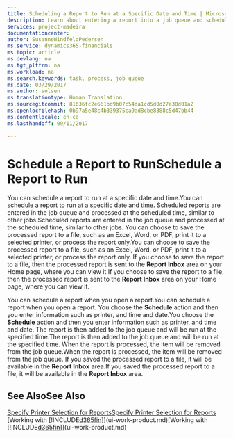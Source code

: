 ```yaml
---
title: Scheduling a Report to Run at a Specific Date and Time | Microsoft Docs
description: Learn about entering a report into a job queue and scheduling it to be processed at a specific date and time.
services: project-madeira
documentationcenter: 
author: SusanneWindfeldPedersen
ms.service: dynamics365-financials
ms.topic: article
ms.devlang: na
ms.tgt_pltfrm: na
ms.workload: na
ms.search.keywords: task, process, job queue
ms.date: 03/29/2017
ms.author: solsen
ms.translationtype: Human Translation
ms.sourcegitcommit: 81636fc2e661bd9b07c54da1cd5d0d27e30d01a2
ms.openlocfilehash: 0b97a5e48c4b339375ca9ad8cbe8388c5d47bb44
ms.contentlocale: en-ca
ms.lasthandoff: 09/11/2017

---
```

# <a name="schedule-a-report-to-run"></a><span data-ttu-id="5cbc0-103">Schedule a Report to Run</span><span class="sxs-lookup"><span data-stu-id="5cbc0-103">Schedule a Report to Run</span></span>
<span data-ttu-id="5cbc0-104">You can schedule a report to run at a specific date and time.</span><span class="sxs-lookup"><span data-stu-id="5cbc0-104">You can schedule a report to run at a specific date and time.</span></span> <span data-ttu-id="5cbc0-105">Scheduled reports are entered in the job queue and processed at the scheduled time, similar to other jobs.</span><span class="sxs-lookup"><span data-stu-id="5cbc0-105">Scheduled reports are entered in the job queue and processed at the scheduled time, similar to other jobs.</span></span> <span data-ttu-id="5cbc0-106">You can choose to save the processed report to a file, such as an Excel, Word, or PDF, print it to a selected printer, or process the report only.</span><span class="sxs-lookup"><span data-stu-id="5cbc0-106">You can choose to save the processed report to a file, such as an Excel, Word, or PDF, print it to a selected printer, or process the report only.</span></span> <span data-ttu-id="5cbc0-107">If you choose to save the report to a file, then the processed report is sent to the **Report Inbox** area on your Home page, where you can view it.</span><span class="sxs-lookup"><span data-stu-id="5cbc0-107">If you choose to save the report to a file, then the processed report is sent to the **Report Inbox** area on your Home page, where you can view it.</span></span>

<span data-ttu-id="5cbc0-108">You can schedule a report when you open a report.</span><span class="sxs-lookup"><span data-stu-id="5cbc0-108">You can schedule a report when you open a report.</span></span> <span data-ttu-id="5cbc0-109">You choose the **Schedule** action and then you enter information such as printer, and time and date.</span><span class="sxs-lookup"><span data-stu-id="5cbc0-109">You choose the **Schedule** action and then you enter information such as printer, and time and date.</span></span> <span data-ttu-id="5cbc0-110">The report is then added to the job queue and will be run at the specified time.</span><span class="sxs-lookup"><span data-stu-id="5cbc0-110">The report is then added to the job queue and will be run at the specified time.</span></span> <span data-ttu-id="5cbc0-111">When the report is processed, the item will be removed from the job queue.</span><span class="sxs-lookup"><span data-stu-id="5cbc0-111">When the report is processed, the item will be removed from the job queue.</span></span> <span data-ttu-id="5cbc0-112">If you saved the processed report to a file, it will be available in the **Report Inbox** area.</span><span class="sxs-lookup"><span data-stu-id="5cbc0-112">If you saved the processed report to a file, it will be available in the **Report Inbox** area.</span></span>

## <a name="see-also"></a><span data-ttu-id="5cbc0-113">See Also</span><span class="sxs-lookup"><span data-stu-id="5cbc0-113">See Also</span></span>
[<span data-ttu-id="5cbc0-114">Specify Printer Selection for Reports</span><span class="sxs-lookup"><span data-stu-id="5cbc0-114">Specify Printer Selection for Reports</span></span>](ui-specify-printer-selection-reports.md)  
<span data-ttu-id="5cbc0-115">[Working with [!INCLUDE[d365fin](includes/d365fin_md.md)]](ui-work-product.md)</span><span class="sxs-lookup"><span data-stu-id="5cbc0-115">[Working with [!INCLUDE[d365fin](includes/d365fin_md.md)]](ui-work-product.md)</span></span>

